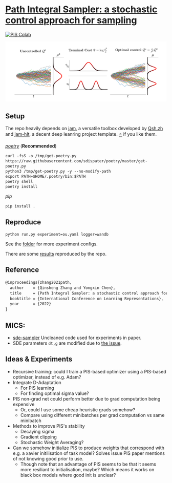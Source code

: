 # [Path Integral Sampler: a stochastic control approach for sampling](https://arxiv.org/abs/2111.15141)


[![PIS Colab](https://colab.research.google.com/assets/colab-badge.svg)](https://colab.research.google.com/drive/1NOHGt2iHoETgbSh4z7dLep95-zN8FNKL?usp=sharing)

![PIS](asserts/pis.png)

## Setup

The repo heavily depends on [jam](https://github.com/qsh-zh/jam), a versatile toolbox developed by [Qsh.zh](https://github.com/qsh-zh) and [jam-hlt](https://github.com/qsh-zh/jam), a decent deep leanring project template. [⭐️](https://github.com/qsh-zh/jam) if you like them.

*[poetry](https://python-poetry.org/)* (**Recommended**)
```shell
curl -fsS -o /tmp/get-poetry.py https://raw.githubusercontent.com/sdispater/poetry/master/get-poetry.py
python3 /tmp/get-poetry.py -y --no-modify-path
export PATH=$HOME/.poetry/bin:$PATH
poetry shell
poetry install
```

*pip*
```shell
pip install .
```

## Reproduce

```
python run.py experiment=ou.yaml logger=wandb
```

See the [folder](configs/experiment) for more experiment configs.

There are some [results](https://wandb.ai/qinsheng/pub_pis?workspace=user-qinsheng) reproduced by the repo.

## Reference

```tex
@inproceedings{zhang2021path,
  author    = {Qinsheng Zhang and Yongxin Chen},
  title     = {Path Integral Sampler: a stochastic control approach for sampling},
  booktitle = {International Conference on Learning Representations},
  year      = {2022}
}
```

## MICS:

- [sde-sampler](https://gitlab.com/qsh.zh/sde-sampler/-/tree/rings) Uncleaned code used for experiments in paper.
- SDE parameters `dt,g` are modified due to [the issue](https://github.com/google-research/torchsde/issues/109).

## Ideas & Experiments
- Recursive training: could I train a PIS-based optimizer using a PIS-based optimizer, instead of e.g. Adam?
- Integrate D-Adaptation
  - For PIS learning
  - For finding optimal sigma value?
- PIS non-grad net could perform better due to grad computation being expensive
  - Or, could I use some cheap heuristic grads somehow?
  - Compare using different minibatches per grad computation vs same minibatch
- Methods to improve PIS's stability
  - Decaying sigma
  - Gradient clipping
  - Stochastic Weight Averaging?
- Can we somehow initialize PIS to produce weights that correspond with e.g. a xavier initilisation of task model? Solves issue PIS paper mentions of not knowing good prior to use.
  - Though note that an advantage of PIS seems to be that it seems more resiliant to initialisation, maybe? Which means it works on black box models where good init is unclear?